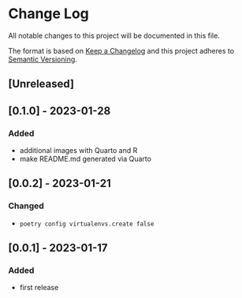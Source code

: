 # Change Log

All notable changes to this project will be documented in this file.

The format is based on [Keep a Changelog](http://keepachangelog.com/)
and this project adheres to [Semantic Versioning](http://semver.org/).

## [Unreleased]

## [0.1.0] - 2023-01-28

### Added

- additional images with Quarto and R
- make README.md generated via Quarto

## [0.0.2] - 2023-01-21

### Changed

- `poetry config virtualenvs.create false`

## [0.0.1] - 2023-01-17

### Added

- first release
